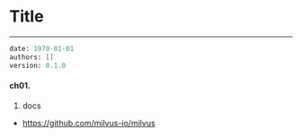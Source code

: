 # Title
---
```meta
date: 1970-01-01
authors: []
version: 0.1.0
```


#### ch01. 
1. docs
- https://github.com/milvus-io/milvus
